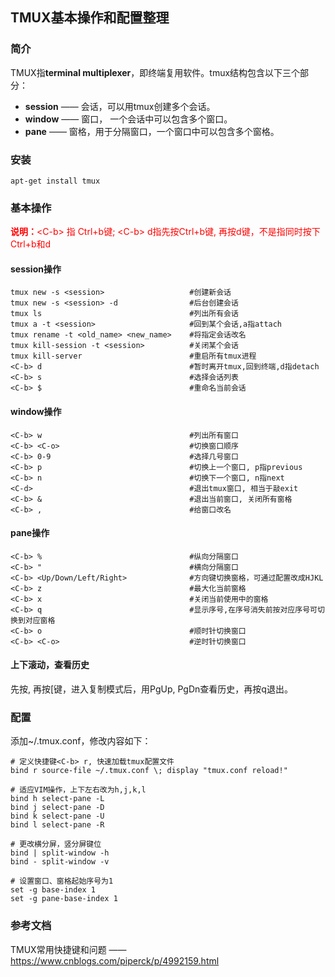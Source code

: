 ## TMUX基本操作和配置整理

### 简介

TMUX指**terminal multiplexer**，即终端复用软件。tmux结构包含以下三个部分：

* **session**  —— 会话，可以用tmux创建多个会话。
* **window** —— 窗口， 一个会话中可以包含多个窗口。
* **pane** —— 窗格，用于分隔窗口，一个窗口中可以包含多个窗格。

### 安装

```shell
apt-get install tmux
```

 ### 基本操作

<font color = 'red'>**说明：**\<C-b> 指 Ctrl+b键; \<C-b> d指先按Ctrl+b键, 再按d键，不是指同时按下Ctrl+b和d</font>

#### session操作

```shell
tmux new -s <session>					#创建新会话
tmux new -s <session> -d				#后台创建会话
tmux ls									#列出所有会话
tmux a -t <session>						#回到某个会话,a指attach
tmux rename -t <old_name> <new_name>	#将指定会话改名
tmux kill-session -t <session>			#关闭某个会话
tmux kill-server						#重启所有tmux进程
<C-b> d									#暂时离开tmux,回到终端,d指detach
<C-b> s									#选择会话列表
<C-b> $									#重命名当前会话
```

#### window操作

```shell
<C-b> w									#列出所有窗口
<C-b> <C-o>								#切换窗口顺序
<C-b> 0-9								#选择几号窗口
<C-b> p									#切换上一个窗口, p指previous
<C-b> n									#切换下一个窗口, n指next
<C-d>									#退出tmux窗口, 相当于敲exit
<C-b> &									#退出当前窗口, 关闭所有窗格
<C-b> ,									#给窗口改名
```

#### pane操作

```shell
<C-b> %									#纵向分隔窗口
<C-b> " 								#横向分隔窗口
<C-b> <Up/Down/Left/Right>				#方向键切换窗格，可通过配置改成HJKL
<C-b> z									#最大化当前窗格
<C-b> x									#关闭当前使用中的窗格
<C-b> q									#显示序号,在序号消失前按对应序号可切换到对应窗格
<C-b> o									#顺时针切换窗口
<C-b> <C-o>								#逆时针切换窗口
```

#### 上下滚动，查看历史 

先按<C-b>, 再按[键，进入复制模式后，用PgUp, PgDn查看历史，再按q退出。

### 配置

添加~/.tmux.conf，修改内容如下：

```shell
# 定义快捷键<C-b> r, 快速加载tmux配置文件
bind r source-file ~/.tmux.conf \; display "tmux.conf reload!"

# 适应VIM操作，上下左右改为h,j,k,l
bind h select-pane -L
bind j select-pane -D
bind k select-pane -U
bind l select-pane -R

# 更改横分屏，竖分屏键位
bind | split-window -h
bind - split-window -v

# 设置窗口、窗格起始序号为1
set -g base-index 1
set -g pane-base-index 1
```

### 参考文档

TMUX常用快捷键和问题 —— <a href="https://www.cnblogs.com/piperck/p/4992159.html">https://www.cnblogs.com/piperck/p/4992159.html</a>

